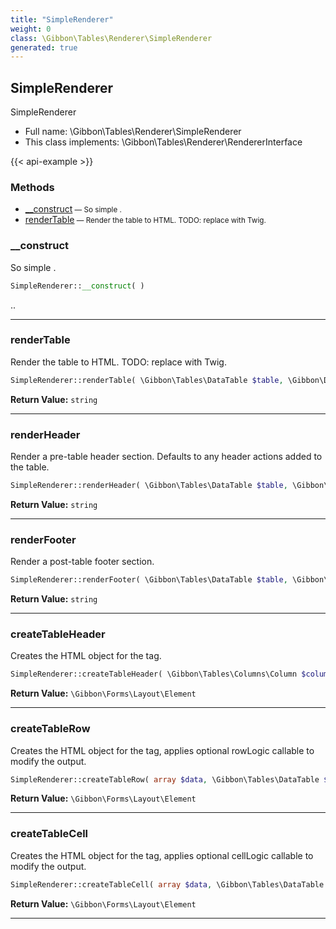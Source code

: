 ```yaml
---
title: "SimpleRenderer"
weight: 0
class: \Gibbon\Tables\Renderer\SimpleRenderer
generated: true
---
```


## SimpleRenderer

SimpleRenderer



* Full name: \Gibbon\Tables\Renderer\SimpleRenderer
* This class implements: \Gibbon\Tables\Renderer\RendererInterface

{{< api-example >}} 



### Methods

- [__construct](#__construct)<small> — So simple .</small>
- [renderTable](#rendertable)<small> — Render the table to HTML. TODO: replace with Twig.</small>




### __construct

So simple .

```php
SimpleRenderer::__construct( )
```

..







---

### renderTable

Render the table to HTML. TODO: replace with Twig.

```php
SimpleRenderer::renderTable( \Gibbon\Tables\DataTable $table, \Gibbon\Domain\DataSet $dataSet ): string
```






**Return Value:**
`string`  



---

### renderHeader

Render a pre-table header section. Defaults to any header actions added to the table.

```php
SimpleRenderer::renderHeader( \Gibbon\Tables\DataTable $table, \Gibbon\Domain\DataSet $dataSet ): string
```






**Return Value:**
`string`  



---

### renderFooter

Render a post-table footer section.

```php
SimpleRenderer::renderFooter( \Gibbon\Tables\DataTable $table, \Gibbon\Domain\DataSet $dataSet ): string
```






**Return Value:**
`string`  



---

### createTableHeader

Creates the HTML object for the <th> tag.

```php
SimpleRenderer::createTableHeader( \Gibbon\Tables\Columns\Column $column ): \Gibbon\Forms\Layout\Element
```






**Return Value:**
`\Gibbon\Forms\Layout\Element`  



---

### createTableRow

Creates the HTML object for the <tr> tag, applies optional rowLogic callable to modify the output.

```php
SimpleRenderer::createTableRow( array $data, \Gibbon\Tables\DataTable $table ): \Gibbon\Forms\Layout\Element
```






**Return Value:**
`\Gibbon\Forms\Layout\Element`  



---

### createTableCell

Creates the HTML object for the <td> tag, applies optional cellLogic callable to modify the output.

```php
SimpleRenderer::createTableCell( array $data, \Gibbon\Tables\DataTable $table, \Gibbon\Tables\Columns\Column $column ): \Gibbon\Forms\Layout\Element
```






**Return Value:**
`\Gibbon\Forms\Layout\Element`  



---


